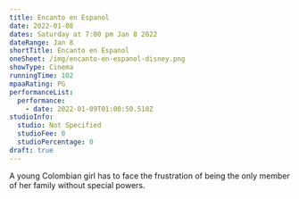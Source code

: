 ```yaml
---
title: Encanto en Espanol
date: 2022-01-08
dates: Saturday at 7:00 pm Jan 8 2022
dateRange: Jan 8
shortTitle: Encanto en Espanol
oneSheet: /img/encanto-en-espanol-disney.png
showType: Cinema
runningTime: 102
mpaaRating: PG
performanceList:
  performance:
    - date: 2022-01-09T01:00:50.510Z
studioInfo:
  studio: Not Specified
  studioFee: 0
  studioPercentage: 0
draft: true
---
```

A young Colombian girl has to face the frustration of being the only member of her family without special powers.